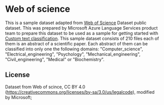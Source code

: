# Web of science

This is a sample dataset adapted from [Web of Science](https://data.mendeley.com/datasets/9rw3vkcfy4/6/) Dataset public dataset. This was prepared by Microsoft Azure Language Services product team to prepare this dataset to be used as a sample for getting started with [Custom text classification](https://aka.ms/ctc-docs). This sample dataset consists of 210 files  each of them is an abstract of a scientific paper. Each abstract of them can be classified into only one the following domains: "Computer_science", "Electrical_engineering", "Psychology", "Mechanical_engineering", "Civil_engineering", "Medical" or "Biochemistry".

## License

Dataset from Web of scince, CC BY 4.0 (https://creativecommons.org/licenses/by-sa/3.0/us/legalcode), modified by Microsoft;